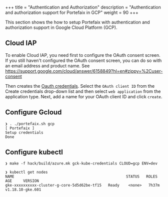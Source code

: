 +++
title = "Authentication and Authorization"
description = "Authentication and authorization support for Portefaix in GCP"
weight = 90
+++

This section shows the how to setup Portefaix with authentication and authorization support in
Google Cloud Platform (GCP).

## Cloud IAP

To enable Cloud IAP, you need first to configure the OAuth consent screen. If you still haven't configured the OAuth
consent screen, you can do so with an email address and product name.
See https://support.google.com/cloud/answer/6158849?hl=en#zippy=%2Cuser-consent

Then creates the [Oauth credentials](https://console.cloud.google.com/apis/credentials).
Select the `OAuth client ID` from the Create credentials drop-down list and then select `web application` from the
application type. Next, add a name for your OAuth client ID and click `create`.

## Configure Gcloud

```shell
❯ . ./portefaix.sh gcp
[ Portefaix ]
Setup credentials
Done
```

## Configure kubectl

```shell
❯ make -f hack/build/azure.mk gck-kube-credentials CLOUD=gcp ENV=dev
```

```shell
❯ kubectl get nodes
NAME                                                  STATUS   ROLES    AGE     VERSION
gke-xxxxxxxxxx-cluster-g-core-5d5d62be-tf15   Ready    <none>   7h37m   v1.18.10-gke.601
```
